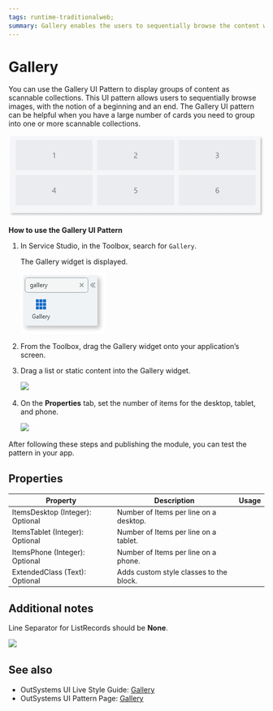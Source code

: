 ```yaml
---
tags: runtime-traditionalweb; 
summary: Gallery enables the users to sequentially browse the content when there are many cards grouped into one or more collections.
---
```


# Gallery

You can use the Gallery UI Pattern to display groups of content as scannable collections. This UI pattern allows users to sequentially browse images, with the notion of a beginning and an end. The Gallery UI pattern can be helpful when you have a large number of cards you need to group into one or more scannable collections. 

![](<images/gallery-image-7.png>)

**How to use the Gallery UI Pattern**

1. In Service Studio, in the Toolbox, search for `Gallery`. 

    The Gallery widget is displayed.

    ![](<images/gallery-image-8.png>)

1. From the Toolbox, drag the Gallery widget onto your application’s screen.
    
1. Drag a list or static content into the Gallery widget.
    
    ![](<images/gallery-image-1.png>)

1. On the **Properties** tab, set the number of items for the desktop, tablet, and phone.
    
    ![](<images/gallery-image-6.png>)

After following these steps and publishing the module, you can test the pattern in your app.

## Properties

| **Property** |  **Description** |  **Usage** | 
|---|---|---|
| ItemsDesktop (Integer): Optional |  Number of Items per line on a desktop. | 
| ItemsTablet (Integer): Optional |  Number of Items per line on a tablet. | 
| ItemsPhone (Integer): Optional|  Number of Items per line on a phone. |
| ExtendedClass  (Text): Optional |  Adds custom style classes to the block. |  


## Additional notes

Line Separator for ListRecords should be **None**.

![](<images/gallery-image-4.png>)

## See also

* OutSystems UI Live Style Guide: [Gallery](https://outsystemsui.outsystems.com/WebStyleGuidePreview/Gallery.aspx)
* OutSystems UI Pattern Page: [Gallery](https://outsystemsui.outsystems.com/OutSystemsUIWebsite/PatternDetail?PatternId=41)

